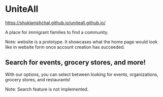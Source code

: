 # UniteAll

https://shuklanishchal.github.io/uniteall.github.io/


A place for immigrant families to find a community.

Note: website is a prototype. It showcases what the home page would look like in website form once account creation has succeeded.

## Search for events, grocery stores, and more!

With our options, you can select between looking for events, organizations, grocery stores, and restaurants!

Note: Search feature is not implemented.
